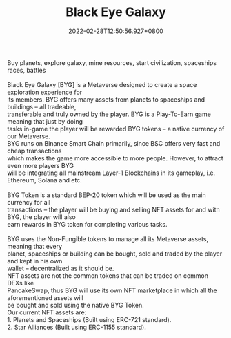 ﻿---
title: "Black Eye Galaxy"
description: "A cross-chain virtual space metaverse!"
lead: "A cross-chain virtual space metaverse!"
date: 2022-02-28T12:50:56.927+0800
lastmod: 2022-02-28T12:50:56.927+0800
draft: false
featuredImage: ["100_black-eye-galaxy.jpeg"]
score: "368"
status: "Live"
blockchain: ["Binance"]
nft_support: "Yes"
free_to_play: "Yes"
play_to_earn: ["NFT","Crypto"]
website: "https://www.blackeyegalaxy.space/?utm_source=PlayToEarn.net&utm_medium=organic&utm_campaign=gamepage"
twitter: "https://twitter.com/blackeyegalaxy_"
discord: "https://discord.gg/tgyjRWas"
telegram: "https://t.me/blackeyegalaxypublic"
github: "https://github.com/blackeyegalaxy"
youtube: "https://www.youtube.com/channel/UCesvfL9Uq8cEBY-4QzvYTZg"
twitch: 
facebook: 
instagram: "https://www.instagram.com/blackeyegalaxy.space/"
reddit: 
medium: 
steam: 
gitbook: 
googleplay: 
appstore: 

  
    
categories: ["games"]
games: ["Sci-Fi","Space","Virtual-World"]
toc: false
pinned: false
weight: 
---
Buy planets, explore galaxy, mine resources, start civilization, spaceships races, battles<br> <br> Black Eye Galaxy [BYG] is a Metaverse designed to create a space exploration experience for<br> its members. BYG offers many assets from planets to spaceships and buildings – all tradeable,<br> transferable and truly owned by the player. BYG is a Play-To-Earn game meaning that just by doing<br> tasks in-game the player will be rewarded BYG tokens – a native currency of our Metaverse.<br> BYG runs on Binance Smart Chain primarily, since BSC offers very fast and cheap transactions<br> which makes the game more accessible to more people. However, to attract even more players BYG<br> will be integrating all mainstream Layer-1 Blockchains in its gameplay, i.e. Ethereum, Solana and etc.<br> <br> BYG Token is a standard BEP-20 token which will be used as the main currency for all<br> transactions – the player will be buying and selling NFT assets for and with BYG, the player will also<br> earn rewards in BYG token for completing various tasks.<br> <br> BYG uses the Non-Fungible tokens to manage all its Metaverse assets, meaning that every<br> planet, spaceships or building can be bought, sold and traded by the player and kept in his own<br> wallet – decentralized as it should be.<br> NFT assets are not the common tokens that can be traded on common DEXs like<br> PancakeSwap, thus BYG will use its own NFT marketplace in which all the aforementioned assets will<br> be bought and sold using the native BYG Token.<br> Our current NFT assets are:<br> 1. Planets and Spaceships (Built using ERC-721 standard).<br> 2. Star Alliances (Built using ERC-1155 standard).
